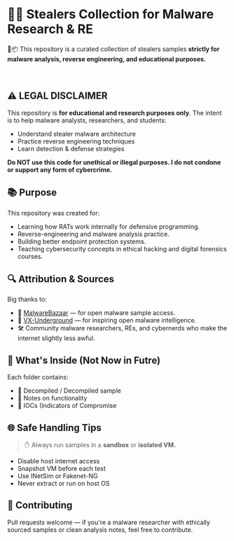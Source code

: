 # 🕵️‍♂️ Stealers Collection for Malware Research & RE

🧠📦 This repository is a curated collection of stealers samples **strictly for malware analysis, reverse engineering, and educational purposes.**
⠀⠀⠀⠀⠀⠀⠀⠀⠀⠀⠀⠀⠀⠀⠀⠀⠀⠀⠀⠀⠀⠀⠀⠀⠀⠀⠀⠀⠀⠀⠀⠀⠀⠀⠀⠀⠀⠀⠀⠀⠀⠀⠀⠀⠀⠀⠀⠀⠀⠀⠀⠀⠀⠀
## ⚠️ LEGAL DISCLAIMER

This repository is **for educational and research purposes only**. The intent is to help malware analysts, researchers, and students:

- Understand stealer malware architecture
- Practice reverse engineering techniques
- Learn detection & defense strategies

**Do NOT use this code for unethical or illegal purposes. I do not condone or support any form of cybercrime.**

## 📚 Purpose

This repository was created for:

- Learning how RATs work internally for defensive programming.
- Reverse-engineering and malware analysis practice.
- Building better endpoint protection systems.
- Teaching cybersecurity concepts in ethical hacking and digital forensics courses.

## 🔍 Attribution & Sources

Big thanks to:
- 🐾 [MalwareBazaar](https://bazaar.abuse.ch) — for open malware sample access.
- 🧠 [VX-Underground](https://vx-underground.org) — for inspiring open malware intelligence.
- 🛠️ Community malware researchers, REs, and cybernerds who make the internet slightly less awful.


## 📂 What's Inside (Not Now in Futre)

Each folder contains:

- 🧬 Decompiled / Decompiled sample
- 📜 Notes on functionality
- 🐾 IOCs (Indicators of Compromise

## 🌐 Safe Handling Tips

> ✋ Always run samples in a **sandbox** or **isolated VM.**

- Disable host internet access
- Snapshot VM before each test
- Use INetSim or Fakenet-NG
- Never extract or run on host OS

## 🤝 Contributing

Pull requests welcome — if you're a malware researcher with ethically sourced samples or clean analysis notes, feel free to contribute.

